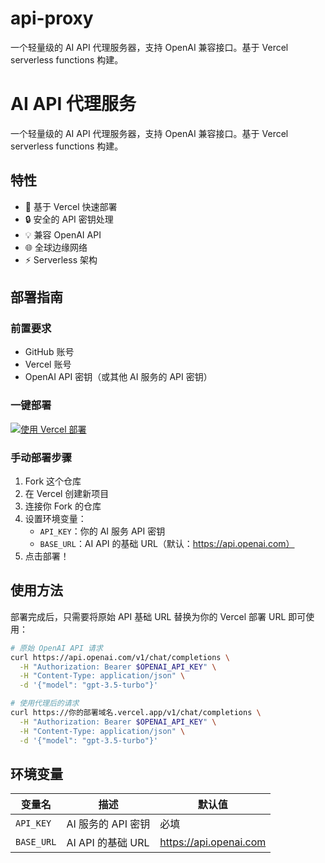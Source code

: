# api-proxy
一个轻量级的 AI API 代理服务器，支持 OpenAI 兼容接口。基于 Vercel serverless functions 构建。
 

# AI API 代理服务

一个轻量级的 AI API 代理服务器，支持 OpenAI 兼容接口。基于 Vercel serverless functions 构建。

## 特性

- 🚀 基于 Vercel 快速部署
- 🔒 安全的 API 密钥处理
- 💡 兼容 OpenAI API
- 🌐 全球边缘网络
- ⚡ Serverless 架构

## 部署指南

### 前置要求

- GitHub 账号
- Vercel 账号
- OpenAI API 密钥（或其他 AI 服务的 API 密钥）

### 一键部署

[![使用 Vercel 部署](https://vercel.com/button)](https://vercel.com/new/clone?repository-url=https://github.com/sigazen/api-proxy)

### 手动部署步骤

1. Fork 这个仓库
2. 在 Vercel 创建新项目
3. 连接你 Fork 的仓库
4. 设置环境变量：
   - `API_KEY`：你的 AI 服务 API 密钥
   - `BASE_URL`：AI API 的基础 URL（默认：https://api.openai.com）
5. 点击部署！

## 使用方法

部署完成后，只需要将原始 API 基础 URL 替换为你的 Vercel 部署 URL 即可使用：

```bash
# 原始 OpenAI API 请求
curl https://api.openai.com/v1/chat/completions \
  -H "Authorization: Bearer $OPENAI_API_KEY" \
  -H "Content-Type: application/json" \
  -d '{"model": "gpt-3.5-turbo"}'

# 使用代理后的请求
curl https://你的部署域名.vercel.app/v1/chat/completions \
  -H "Authorization: Bearer $OPENAI_API_KEY" \
  -H "Content-Type: application/json" \
  -d '{"model": "gpt-3.5-turbo"}'
```

## 环境变量

| 变量名      | 描述              | 默认值                 |
|------------|------------------|----------------------|
| `API_KEY`  | AI 服务的 API 密钥 | 必填                  |
| `BASE_URL` | AI API 的基础 URL  | https://api.openai.com |
